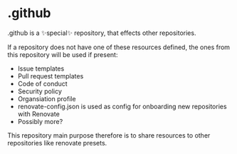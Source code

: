 # .github
.github is a ✨special✨ repository, that effects other repositories.

If a repository does not have one of these resources defined, the ones from this repository will be used if present:
* Issue templates
* Pull request templates
* Code of conduct
* Security policy
* Organsiation profile
* renovate-config.json is used as config for onboarding new repositories with Renovate
* Possibly more?

This repository main purpose therefore is to share resources to other repositories like renovate presets.
